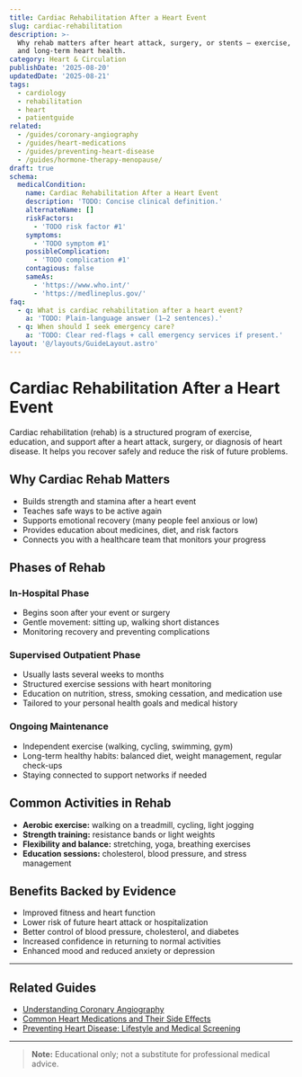 ```yaml
---
title: Cardiac Rehabilitation After a Heart Event
slug: cardiac-rehabilitation
description: >-
  Why rehab matters after heart attack, surgery, or stents — exercise, recovery,
  and long-term heart health.
category: Heart & Circulation
publishDate: '2025-08-20'
updatedDate: '2025-08-21'
tags:
  - cardiology
  - rehabilitation
  - heart
  - patientguide
related:
  - /guides/coronary-angiography
  - /guides/heart-medications
  - /guides/preventing-heart-disease
  - /guides/hormone-therapy-menopause/
draft: true
schema:
  medicalCondition:
    name: Cardiac Rehabilitation After a Heart Event
    description: 'TODO: Concise clinical definition.'
    alternateName: []
    riskFactors:
      - 'TODO risk factor #1'
    symptoms:
      - 'TODO symptom #1'
    possibleComplication:
      - 'TODO complication #1'
    contagious: false
    sameAs:
      - 'https://www.who.int/'
      - 'https://medlineplus.gov/'
faq:
  - q: What is cardiac rehabilitation after a heart event?
    a: 'TODO: Plain-language answer (1–2 sentences).'
  - q: When should I seek emergency care?
    a: 'TODO: Clear red-flags + call emergency services if present.'
layout: '@/layouts/GuideLayout.astro'
---
```

# Cardiac Rehabilitation After a Heart Event

Cardiac rehabilitation (rehab) is a structured program of exercise, education, and support after a heart attack, surgery, or diagnosis of heart disease. It helps you recover safely and reduce the risk of future problems.

## Why Cardiac Rehab Matters
- Builds strength and stamina after a heart event  
- Teaches safe ways to be active again  
- Supports emotional recovery (many people feel anxious or low)  
- Provides education about medicines, diet, and risk factors  
- Connects you with a healthcare team that monitors your progress  

## Phases of Rehab

### In-Hospital Phase
- Begins soon after your event or surgery  
- Gentle movement: sitting up, walking short distances  
- Monitoring recovery and preventing complications  

### Supervised Outpatient Phase
- Usually lasts several weeks to months  
- Structured exercise sessions with heart monitoring  
- Education on nutrition, stress, smoking cessation, and medication use  
- Tailored to your personal health goals and medical history  

### Ongoing Maintenance
- Independent exercise (walking, cycling, swimming, gym)  
- Long-term healthy habits: balanced diet, weight management, regular check-ups  
- Staying connected to support networks if needed  

## Common Activities in Rehab
- **Aerobic exercise:** walking on a treadmill, cycling, light jogging  
- **Strength training:** resistance bands or light weights  
- **Flexibility and balance:** stretching, yoga, breathing exercises  
- **Education sessions:** cholesterol, blood pressure, and stress management  

## Benefits Backed by Evidence
- Improved fitness and heart function  
- Lower risk of future heart attack or hospitalization  
- Better control of blood pressure, cholesterol, and diabetes  
- Increased confidence in returning to normal activities  
- Enhanced mood and reduced anxiety or depression  

---

## Related Guides
- [Understanding Coronary Angiography](/guides/coronary-angiography)  
- [Common Heart Medications and Their Side Effects](/guides/heart-medications)  
- [Preventing Heart Disease: Lifestyle and Medical Screening](/guides/preventing-heart-disease)  

---

> **Note:** Educational only; not a substitute for professional medical advice.

